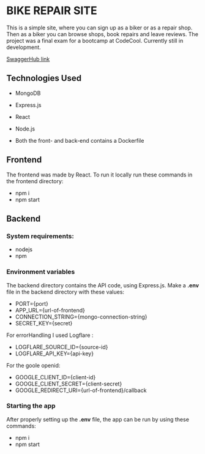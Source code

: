 # BIKE REPAIR SITE

This is a simple site, where you can sign up as a biker or as a repair shop. Then as a biker you can browse shops, book repairs and leave reviews. The project was a final exam for a bootcamp at CodeCool. Currently still in development. 

[SwaggerHub link](https://app.swaggerhub.com/apis/ZSUBRITSBALAZS1995/BIKE_REPAIR/1.0.0)

## Technologies Used

- MongoDB
- Express.js
- React
- Node.js

- Both the front- and back-end contains a Dockerfile

## Frontend

The frontend was made by React. To run it locally run these commands in the frontend directory:

- npm i
- npm start

## Backend

### System requirements:

- nodejs
- npm

### Environment variables

The backend directory contains the API code, using Express.js. Make a **.env** file in the backend directory with these values:

- PORT={port}
- APP_URL={url-of-frontend}
- CONNECTION_STRING={mongo-connection-string}
- SECRET_KEY={secret}

For errorHandling I used Logflare :

- LOGFLARE_SOURCE_ID={source-id}
- LOGFLARE_API_KEY={api-key}

For the goole openid:

- GOOGLE_CLIENT_ID={client-id}
- GOOGLE_CLIENT_SECRET={client-secret}
- GOOGLE_REDIRECT_URI={url-of-frontend}/callback

### Starting the app

After properly setting up the **.env** file, the app can be run by using these commands:

- npm i
- npm start
